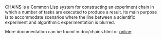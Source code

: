 CHAINS is a Common Lisp system for constructing an experiment chain in
which a number of tasks are executed to produce a result. Its main
purpose is to accommodate scenarios where the line between a
scientific experiment and algorithmic experimentation is blurred.

More documentation can be found in doc/chains.html or
[online](http://markcox80.github.io/chains/).